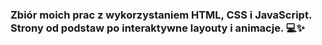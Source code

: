 ### Zbiór moich prac z wykorzystaniem HTML, CSS i JavaScript. Strony od podstaw po interaktywne layouty i animacje. 💻✨
